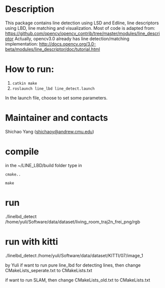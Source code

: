 # Description

This package contains line detection using LSD and Edline, line descriptors using LBD, line matching and visualization. Most of code is adapted from: https://github.com/opencv/opencv_contrib/tree/master/modules/line_descriptor
Actually, opencv3.0 already has line detection/matching implementation:
http://docs.opencv.org/3.0-beta/modules/line_descriptor/doc/tutorial.html


# How to run:
1. `catkin make`
2. `roslaunch line_lbd line_detect.launch`

In the launch file, choose to set some parameters.


# Maintainer and contacts
Shichao Yang (shichaoy@andrew.cmu.edu)

# compile
in the ~/LINE_LBD/build folder type in 
```
cmake..
```
```
make
```
# run
./linelbd_detect /home/yuli/Software/data/dataset/living_room_traj2n_frei_png/rgb

# run with kitti
./linelbd_detect /home/yuli/Software/data/dataset/KITTI/07/image_1


by Yuli
if want to run pure line_lbd for detecting lines, then change CMakeLists_seperate.txt to CMakeLists.txt

if want to run SLAM, then change 
CMakeLists_old.txt to CMakeLists.txt




















